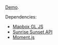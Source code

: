 [Demo](https://ccampean.github.io/day-night/).

Dependencies:

- [Mapbox GL JS](https://docs.mapbox.com/mapbox-gl-js/api/)
- [Sunrise Sunset API](https://sunrise-sunset.org/api)
- [Moment.js](https://momentjs.com)
